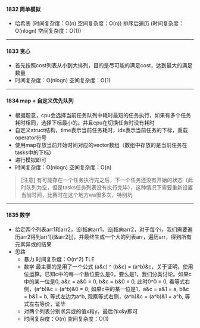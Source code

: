 #### 1832 简单模拟
* 哈希表 (时间复杂度：O(n) 空间复杂度：O(n)) 排序后遍历 (时间复杂度：O(nlogn) 空间复杂度：O(1))
---
#### 1833 贪心
* 首先按照cost列表从小到大排列，目的是尽可能的满足cost，达到最大的满足数量
* 时间复杂度：O(nlogn) 空间复杂度：O(1)
---
#### 1834 map + 自定义优先队列
* 根据题意，cpu会选择当前任务队列中耗时最短的任务执行，如果有多个任务耗时相同，选择下标最小的。并且cpu在切换任务时没有耗时
* 自定义struct结构，time表示当前任务耗时，idx表示当前任务的下标，重载operator符号
* 使用map存放当前开始时间对应的vector数组（数组中存放的是当前任务在tasks中的下标）
* 进行模拟即可
* 时间复杂度：O(nlogn) 空间复杂度：O(n)
> [注意] 有可能存在一个任务执行完之后，下一个任务还没有开始的状态（此时队列为空，但是tasks任务列表没有执行完毕），这种情况下需要重新设置当前时间，比赛时在这个地方wa很多次，特别坑
---
#### 1835 数学
* 给定两个列表arr1和arr2，设i指向arr1，设j指向arr2，对于每个i，我们需要遍历arr2得到arr1[i]&arr2[j]，并最终生成一个大的列表arr，遍历arr，得到所有元素异或的结果
* 思路
    * 暴力 时间复杂度：O(n^2) TLE
    * 数学 最主要的是用了一个公式 (a&c) ^ (b&c) = (a^b)&c，关于证明，使用位运算。已知c中的每一个数位要么是0，要么是1，我们分类讨论。如果c中的某一位是0, a&c = a&0 = 0, b&c = b&0 = 0, 此时0^0 = 0, 看等式右侧，(a^b)&c = (a^b)&0 = 0; 如果c中的某一位是1，a&c = a&1 = a, b&c = b&1 = b, 等式左边为a^b, 观察等式右侧，(a^b)&c = (a^b)&1 = a^b, 等式左右等价，证毕
    * 对两个列表分别求异或的值x和y，最后作x&y即可
    * 时间复杂度：O(n) 空间复杂度：O(1)
